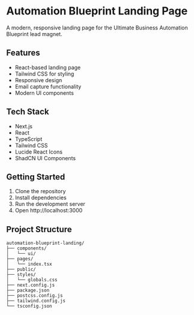 # Automation Blueprint Landing Page

A modern, responsive landing page for the Ultimate Business Automation Blueprint lead magnet.

## Features

- React-based landing page
- Tailwind CSS for styling
- Responsive design
- Email capture functionality
- Modern UI components

## Tech Stack

- Next.js
- React
- TypeScript
- Tailwind CSS
- Lucide React Icons
- ShadCN UI Components

## Getting Started

1. Clone the repository
2. Install dependencies
3. Run the development server
4. Open http://localhost:3000

## Project Structure

```
automation-blueprint-landing/
├── components/
│   └── ui/
├── pages/
│   └── index.tsx
├── public/
├── styles/
│   └── globals.css
├── next.config.js
├── package.json
├── postcss.config.js
├── tailwind.config.js
└── tsconfig.json
```